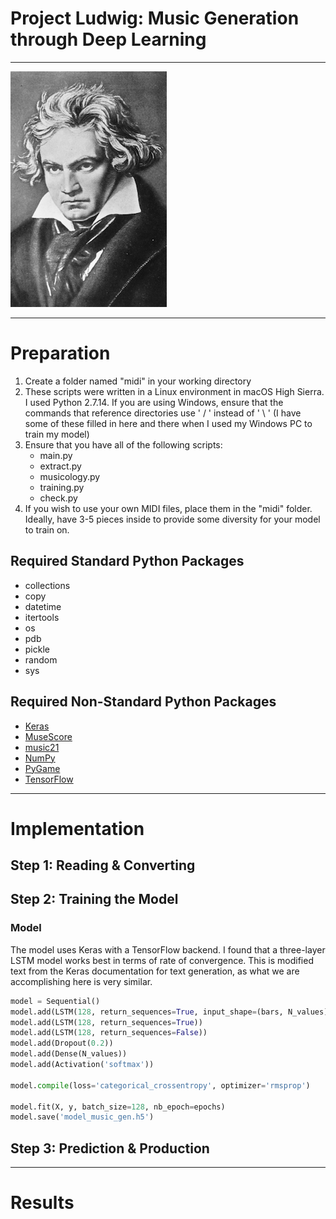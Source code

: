# Project Ludwig: Music Generation through Deep Learning
---

![Beethoven](https://github.com/guangyic/projectludwig/blob/master/siteelements/beethoven.png?raw=true=100x150)

---
# Preparation
1. Create a folder named "midi" in your working directory
2. These scripts were written in a Linux environment in macOS High Sierra. I used Python 2.7.14. If you are using Windows, ensure that the commands that reference directories use ' / ' instead of ' \ ' (I have some of these filled in here and there when I used my Windows PC to train my model)
3. Ensure that you have all of the following scripts: 
	* main.py
	* extract.py
	* musicology.py
	* training.py
	* check.py
4. If you wish to use your own MIDI files, place them in the "midi" folder. Ideally, have 3-5 pieces inside to provide some diversity for your model to train on.

## Required Standard Python Packages
- collections
- copy
- datetime
- itertools
- os
- pdb
- pickle
- random
- sys

## Required Non-Standard Python Packages 
- [Keras](https://keras.io)
- [MuseScore](https://musescore.org)
- [music21](http://web.mit.edu/music21/)
- [NumPy](http://www.numpy.org)
- [PyGame](https://www.pygame.org/news)
- [TensorFlow](https://www.tensorflow.org)

---
# Implementation

## Step 1: Reading & Converting

## Step 2: Training the Model

### Model
The model uses Keras with a TensorFlow backend. I found that a three-layer LSTM model works best in terms of rate of convergence. This is modified text from the Keras documentation for text generation, as what we are accomplishing here is very similar.

```python
model = Sequential()
model.add(LSTM(128, return_sequences=True, input_shape=(bars, N_values)))
model.add(LSTM(128, return_sequences=True))
model.add(LSTM(128, return_sequences=False))
model.add(Dropout(0.2))
model.add(Dense(N_values))
model.add(Activation('softmax'))

model.compile(loss='categorical_crossentropy', optimizer='rmsprop')
    
model.fit(X, y, batch_size=128, nb_epoch=epochs)
model.save('model_music_gen.h5')
```

## Step 3: Prediction & Production

---
# Results
